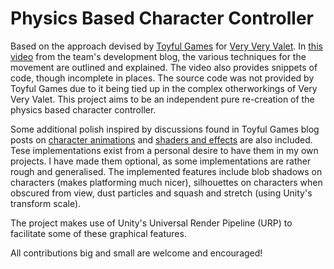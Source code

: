 # Physics Based Character Controller
Based on the approach devised by [Toyful Games](https://www.toyfulgames.com/) for [Very Very Valet](https://www.toyfulgames.com/very-very-valet). In [this video](https://www.youtube.com/watch?v=qdskE8PJy6Q&ab_channel=ToyfulGames) from the team's development blog, the various techniques for the movement are outlined and explained. The video also provides snippets of code, though incomplete in places. The source code was not provided by Toyful Games due to it being tied up in the complex otherworkings of Very Very Valet. This project aims to be an independent pure re-creation of the physics based character controller.

Some additional polish inspired by discussions found in Toyful Games blog posts on [character animations](https://www.toyfulgames.com/blog/character-animations) and [shaders and effects](https://www.toyfulgames.com/blog/deep-dive-shaders-and-effects) are also included. Tese implementations exist from a personal desire to have them in my own projects. I have made them optional, as some implementations are rather rough and generalised. The implemented features include blob shadows on characters (makes platforming much nicer), silhouettes on characters when obscured from view, dust particles and squash and stretch (using Unity's transform scale).

The project makes use of Unity's Universal Render Pipeline (URP) to facilitate some of these graphical features.

All contributions big and small are welcome and encouraged!
